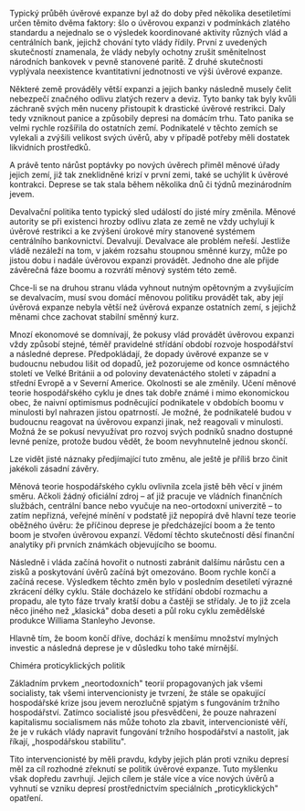 Typický průběh úvěrové expanze byl až do doby před několika desetiletími určen těmito dvěma faktory: šlo o úvěrovou expanzi v podmínkách zlatého standardu a nejednalo se o výsledek koordinované aktivity různých vlád a centrálních bank, jejichž chování tyto vlády řídily. První z uvedených skutečností znamenala, že vlády nebyly ochotny zrušit směnitelnost národních bankovek v pevně stanovené paritě. Z druhé skutečnosti vyplývala neexistence kvantitativní jednotnosti ve výši úvěrové expanze.

Některé země prováděly větší expanzi a jejich banky následně musely čelit nebezpečí značného odlivu zlatých rezerv a deviz. Tyto banky tak byly kvůli záchraně svých měn nuceny přistoupit k drastické úvěrové restrikci. Daly tedy vzniknout panice a způsobily depresi na domácím trhu. Tato panika se velmi rychle rozšířila do ostatních zemí. Podnikatelé v těchto zemích se vylekali a zvýšili velikost svých úvěrů, aby v případě potřeby měli dostatek likvidních prostředků.

A právě tento nárůst poptávky po nových úvěrech přiměl měnové úřady jejich zemí, již tak zneklidněné krizí v první zemi, také se uchýlit k úvěrové kontrakci. Deprese se tak stala během několika dnů či týdnů mezinárodním jevem.

Devalvační politika tento typický sled událostí do jisté míry změnila. Měnové autority se při existenci hrozby odlivu zlata ze země ne vždy uchylují k úvěrové restrikci a ke zvýšení úrokové míry stanovené systémem centrálního bankovnictví. Devalvují. Devalvace ale problém neřeší. Jestliže vládě nezáleží na tom, v jakém rozsahu stoupnou směnné kurzy, může po jistou dobu i nadále úvěrovou expanzi provádět. Jednoho dne ale přijde závěrečná fáze boomu a rozvrátí měnový systém této země.

Chce-li se na druhou stranu vláda vyhnout nutným opětovným a zvyšujícím se devalvacím, musí svou domácí měnovou politiku provádět tak, aby její úvěrová expanze nebyla větší než úvěrová expanze ostatních zemí, s jejichž měnami chce zachovat stabilní směnný kurz.

Mnozí ekonomové se domnívají, že pokusy vlád provádět úvěrovou expanzi vždy způsobí stejné, téměř pravidelné střídání období rozvoje hospodářství a následné deprese. Předpokládají, že dopady úvěrové expanze se v budoucnu nebudou lišit od dopadů, jež pozorujeme od konce osmnáctého století ve Velké Británii a od poloviny devatenáctého století v západní a střední Evropě a v Severní Americe. Okolnosti se ale změnily. Učení měnové teorie hospodářského cyklu je dnes tak dobře známé i mimo ekonomickou obec, že naivní optimismus podněcující podnikatele v obdobích boomu v minulosti byl nahrazen jistou opatrností. Je možné, že podnikatelé budou v budoucnu reagovat na úvěrovou expanzi jinak, než reagovali v minulosti. Možná že se pokusí nevyužívat pro rozvoj svých podniků snadno dostupné levné peníze, protože budou vědět, že boom nevyhnutelně jednou skončí.

Lze vidět jisté náznaky předjímající tuto změnu, ale ještě je příliš brzo činit jakékoli zásadní závěry.

Měnová teorie hospodářského cyklu ovlivnila zcela jistě běh věcí v jiném směru. Ačkoli žádný oficiální zdroj – ať již pracuje ve vládních finančních službách, centrální bance nebo vyučuje na neo-ortodoxní univerzitě – to zatím nepřizná, veřejné mínění v podstatě již nepopírá dvě hlavní teze teorie oběžného úvěru: že příčinou deprese je předcházející boom a že tento boom je stvořen úvěrovou expanzí. Vědomí těchto skutečností děsí finanční analytiky při prvních známkách objevujícího se boomu.

Následně i vláda začíná hovořit o nutnosti zabránit dalšímu nárůstu cen a zisků a poskytování úvěrů začíná být omezováno. Boom rychle končí a začíná recese. Výsledkem těchto změn bylo v posledním desetiletí výrazné zkrácení délky cyklu. Stále docházelo ke střídání období rozmachu a propadu, ale tyto fáze trvaly kratší dobu a častěji se střídaly. Je to již zcela něco jiného než „klasická" doba deseti a půl roku cyklu zemědělské produkce Williama Stanleyho Jevonse.

Hlavně tím, že boom končí dříve, dochází k menšímu množství mylných investic a následná deprese je v důsledku toho také mírnější.

Chiméra proticyklických politik

Základním prvkem „neortodoxních" teorií propagovaných jak všemi socialisty, tak všemi intervencionisty je tvrzení, že stále se opakující hospodářské krize jsou jevem nerozlučně spjatým s fungováním tržního hospodářství. Zatímco socialisté jsou přesvědčeni, že pouze nahrazení kapitalismu socialismem nás může tohoto zla zbavit, intervencionisté věří, že je v rukách vlády napravit fungování tržního hospodářství a nastolit, jak říkají, „hospodářskou stabilitu".

Tito intervencionisté by měli pravdu, kdyby jejich plán proti vzniku depresí měl za cíl rozhodné zřeknutí se politik úvěrové expanze. Tuto myšlenku však dopředu zavrhují. Jejich cílem je stále více a více nových úvěrů a vyhnutí se vzniku depresí prostřednictvím speciálních „proticyklických" opatření.